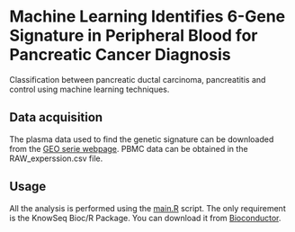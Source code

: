 # Machine Learning Identifies 6-Gene Signature in Peripheral Blood for Pancreatic Cancer Diagnosis

Classification between pancreatic ductal carcinoma, pancreatitis and control using machine learning techniques.

## Data acquisition

The plasma data used to find the genetic signature can be downloaded from the [GEO serie webpage](https://www.ncbi.nlm.nih.gov/geo/query/acc.cgi?acc=GSE133684). PBMC data can be obtained in the RAW_experssion.csv file.


## Usage

All the analysis is performed using the [main.R](main.R) script. The only requirement is the KnowSeq Bioc/R Package. You can download it from [Bioconductor](https://www.bioconductor.org/packages/release/bioc/html/KnowSeq.html).


